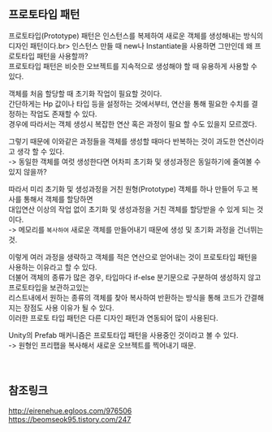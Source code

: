## 프로토타입 패턴
프로토타입(Prototype) 패턴은 인스턴스를 복제하여 새로운 객체를 생성해내는 방식의 디자인 패턴이다.br>
인스턴스 만들 때 new나 Instantiate을 사용하면 그만인데 왜 프로토타입 패턴을 사용할까?<br>
프로토타입 패턴은 비슷한 오브젝트를 지속적으로 생성해야 할 때 유용하게 사용할 수 있다.<br>

객체를 처음 할당할 때 초기화 작업이 필요할 것이다.<br>
간단하게는 Hp 값이나 타입 등을 설정하는 것에서부터, 연산을 통해 필요한 수치를 결정하는 작업도 존재할 수 있다.<br>
경우에 따라서는 객체 생성시 복잡한 연산 혹은 과정이 필요 할 수도 있을지 모르겠다.<br>

그렇기 때문에 이와같은 과정들을 객체를 생성할 때마다 반복하는 것이 과도한 연산이라고 생각 할 수 있다.<br>
-> 동일한 객체를 여럿 생성한다면 어차피 초기화 및 생성과정은 동일하기에 줄여볼 수 있지 않을까?<br>

따라서 미리 초기화 및 생성과정을 거친 원형(Prototype) 객체를 하나 만들어 두고 복사를 통해서 객체를 할당하면<br>
대입연산 이상의 작업 없이 초기화 및 생성과정을 거친 객체를 할당받을 수 있게 되는 것이다.<br>
-> 메모리를 `복사하여` 새로운 객체를 만들어내기 때문에 생성 및 초기화 과정을 건너뛰는 것.<br>

이렇게 여러 과정을 생략하고 객체를 적은 연산으로 얻어내는 것이 프로토타입 패턴을 사용하는 이유라고 할 수 있다.<br>
더불어 객체의 종류가 많은 경우, 타입마다 if-else 분기문으로 구분하여 생성하지 않고 프로토타입을 보관하고있는<br>
리스트내에서 원하는 종류의 객체를 찾아 복사하여 반환하는 방식을 통해 코드가 간결해지는 장점도 사용 이유가 될 수 있다.<br>
이러한 프로토 타입 패턴은 다른 디자인 패턴과 연동되어 많이 사용된다.<br>

Unity의 Prefab 매커니즘은 프로토타입 패턴을 사용중인 것이라고 볼 수 있다.<br>
-> 원형인 프리팹을 복사해서 새로운 오브젝트를 찍어내기 때문.<br>
<br>
<br>

## 참조링크
http://eirenehue.egloos.com/976506 <br>
https://beomseok95.tistory.com/247 <br>
